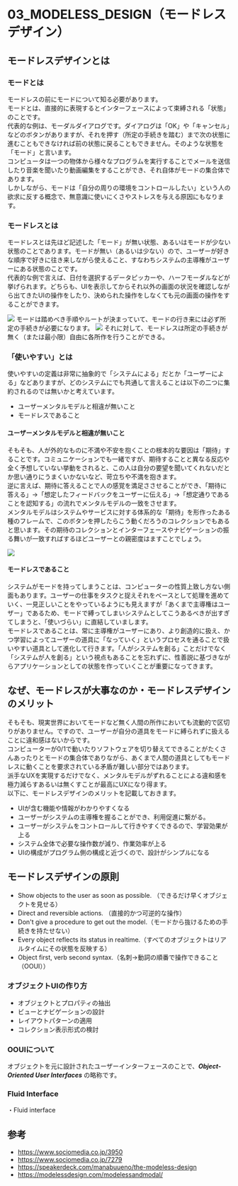 # 03_MODELESS_DESIGN（モードレスデザイン）

## モードレスデザインとは
### モードとは
モードレスの前にモードについて知る必要があります。   
モードとは、直接的に表現するとインターフェースによって束縛される「状態」のことです。   
代表的な例は、モーダルダイアログです。ダイアログは「OK」や「キャンセル」などのボタンがありますが、それを押す（所定の手続きを踏む）まで次の状態に進むこともできなければ前の状態に戻ることもできません。そのような状態を「モード」と言います。   
コンピュータは一つの物体から様々なプログラムを実行することでメールを送信したり音楽を聞いたり動画編集をすることができ、それ自体がモードの集合体であります。   
しかしながら、モードは「自分の周りの環境をコントロールしたい」という人の欲求に反する概念で、無意識に使いにくさやストレスを与える原因にもなります。

### モードレスとは
モードレスとは先ほど記述した「モード」が無い状態、あるいはモードが少ない状態のことであります。モードが無い（あるいは少ない）ので、ユーザーが好きな順序で好きに往き来しながら使えること、すなわちシステムの主導権がユーザーにある状態のことです。   
代表的な例で言えば、日付を選択するデータピッカーや、ハーフモーダルなどが挙げられます。どちらも、UIを表示してからそれ以外の画面の状況を確認しながら出てきたUIの操作をしたり、決められた操作をしなくても元の画面の操作をすることができます。

<img src="https://github.com/isihigameKoudai/koudai-ishigame/blob/master/assets/img/mode_flow.png" />
モードは踏めべき手順やルートが決まっていて、モードの行き来には必ず所定の手続きが必要になります。

<img src="https://github.com/isihigameKoudai/koudai-ishigame/blob/master/assets/img/modeless_flow.png" />   
それに対して、モードレスは所定の手続きが無く（または最小限）自由に各所作を行うことができる。

### 「使いやすい」とは

使いやすいの定義は非常に抽象的で「システムによる」だとか「ユーザーによる」などありますが、どのシステムにでも共通して言えることは以下の二つに集約されるのでは無いかと考えています。

- ユーザーメンタルモデルと相違が無いこと
- モードレスであること 

#### ユーザーメンタルモデルと相違が無いこと
そもそも、人が外的なものに不満や不安を抱くことの根本的な要因は「期待」することです。コミュニケーションでも一緒ですが、期待することと異なる反応や全く予想していない挙動をされると、この人は自分の要望を聞いてくれないだとか思い通りにうまくいかないなど、苛立ちや不満を抱きます。   
逆に言えば、期待に答えることで人の感覚を満足ささせることができ、「期待に答える」→「想定したフィードバックをユーザーに伝える」→「想定通りであることを認知する」の流れでメンタルモデルの一致をさせます。   
メンタルモデルはシステムやサービスに対する体系的な「期待」を形作ったある種のフレームで、このボタンを押したらこう動くだろうのコレクションでもあると思います。その期待のコレクションとインターフェースやナビゲーションの振る舞いが一致すればするほどユーザーとの親密度はますことでしょう。

<img src="https://github.com/isihigameKoudai/koudai-ishigame/blob/master/assets/img/mental_model.png" />

#### モードレスであること
システムがモードを持ってしまうことは、コンピューターの性質上致し方ない側面もあります。ユーザーの仕事をタスクと捉えそれをベースとして処理を進めていく、一見正しいことをやっているようにも見えますが「あくまで主導権はユーザー」であるため、モードで縛ってしまいシステムとしてこうあるべきが出すぎてしまうと、「使いづらい」に直結していまします。   
モードレスであることは、常に主導権がユーザーにあり、より創造的に扱え、かつ学習によってユーザーの道具に「なっていく」というプロセスを通ることで扱いやすい道具として進化して行きます。「人がシステムを創る」ことだけでなく「システムが人を創る」という視点もあることを忘れずに、性善説に基づきながらアプリケーションとしての状態を作っていくことが重要になってきます。

## なぜ、モードレスが大事なのか・モードレスデザインのメリット

そもそも、現実世界においてモードなど無く人間の所作においても流動的で区切りがありません。ですので、ユーザーが自分の道具をモードに縛られずに扱えることに違和感はないからです。   
コンピューターが0/1で動いたりソフトウェアを切り替えてできることがたくさんあったりとモードの集合体でありながら、あくまで人間の道具としてもモードレスに動くことを要求されている矛盾が難しい部分ではあります。   
派手なUXを実現するだけでなく、メンタルモデルがずれることによる違和感を極力減らすあるいは無くすことが最高にUXになり得ます。   
以下に、モードレスデザインのメリットを記載しておきます。

- UIが含む機能や情報がわかりやすくなる
- ユーザーがシステムの主導権を握ることができ、利用促進に繋がる。
- ユーザーがシステムをコントロールして行きやすくできるので、学習効果が上る
- システム全体で必要な操作数が減り、作業効率が上る
- UIの構成がプログラム側の構成と近づくので、設計がシンプルになる

## モードレスデザインの原則

- Show objects to the user as soon as possible. （できるだけ早くオブジェクトを見せる）
- Direct and reversible actions. （直接的かつ可逆的な操作）
- Don't give a procedure to get out the model.（モードから抜けるための手続きを持たせない）
- Every object reflects its status in realtime.（すべてのオブジェクトはリアルタイムにその状態を反映する）
- Object first, verb second syntax.（名刺→動詞の順番で操作できること（OOUI））

### オブジェクトUIの作り方

- オブジェクトとプロパティの抽出
- ビューとナビゲーションの設計
- レイアウトパターンの適用
- コレクション表示形式の検討

### OOUIについて
オブジェクトを元に設計されたユーザーインターフェースのことで、***Object-Oriented User Interfaces*** の略称です。

### Fluid Interface

・Fluid interface


## 参考

- <https://www.sociomedia.co.jp/3950>
- <https://www.sociomedia.co.jp/7279>
- <https://speakerdeck.com/manabuueno/the-modeless-design>
- <https://modelessdesign.com/modelessandmodal/>
